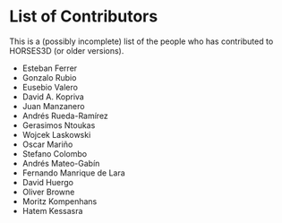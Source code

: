 # List of Contributors

This is a (possibly incomplete) list of the people who has contributed to HORSES3D (or older versions).  
  
- Esteban Ferrer  
- Gonzalo Rubio  
- Eusebio Valero  
- David A. Kopriva  
- Juan Manzanero   
- Andrés Rueda-Ramírez  
- Gerasimos Ntoukas  
- Wojcek Laskowski  
- Oscar Mariño   
- Stefano Colombo   
- Andrés Mateo-Gabín   
- Fernando Manrique de Lara  
- David Huergo  
- Oliver Browne  
- Moritz Kompenhans
- Hatem Kessasra  
